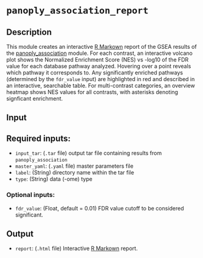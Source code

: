 # ```panoply_association_report```

## Description

This module creates an interactive [R Markown](https://rmarkdown.rstudio.com/) report of the GSEA results of the [panoply_association](https://github.com/broadinstitute/PANOPLY/wiki/Analysis-Modules%3A-panoply_association) module. For each contrast, an interactive volcano plot shows the Normalized Enrichment Score (NES) vs -log10 of the FDR value for each database pathway analyzed. Hovering over a point reveals which pathway it corresponds to. Any significantly enriched pathways (determined by the ```fdr_value``` input) are highlighted in red and described in an interactive, searchable table. For multi-contrast categories, an overview heatmap shows NES values for all contrasts, with asterisks denoting signficant enrichment.

## Input

## Required inputs:

* ```input_tar```: (`.tar` file) output tar file containing results from ```panoply_association```
* ```master_yaml```: (`.yaml` file) master parameters file
* ```label```: (String) directory name within the tar file
* ```type```: (String) data (-ome) type

### Optional inputs:

* ```fdr_value```: (Float, default = 0.01) FDR value cutoff to be considered significant.

## Output

* ```report```: (`.html` file) Interactive [R Markown](https://rmarkdown.rstudio.com/) report.
